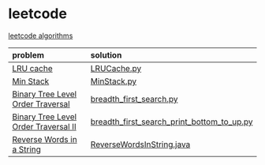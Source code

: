 leetcode
=======================

[leetcode algorithms][1]


|problem|solution|
|:-------|:--------|
|[LRU cache][2]|[LRUCache.py][3]|
|[Min Stack][4]|[MinStack.py][5]|
|[Binary Tree Level Order Traversal][6]|[breadth_first_search.py][7]|
|[Binary Tree Level Order Traversal II][8]|[breadth_first_search_print_bottom_to_up.py][9]|
|[Reverse Words in a String][10]|[ReverseWordsInString.java][11]|





[1]:    https://oj.leetcode.com/problemset/algorithms/
[2]:    https://oj.leetcode.com/problems/lru-cache/
[3]:    LRUCache.py
[4]:    https://oj.leetcode.com/problems/min-stack/
[5]:    MinStack.py
[6]:    https://oj.leetcode.com/problems/binary-tree-level-order-traversal/
[7]:    breadth_first_search.py
[8]:    https://oj.leetcode.com/problems/binary-tree-level-order-traversal-ii/
[9]:    breadth_first_search_print_bottom_to_up.py
[10]:   https://oj.leetcode.com/problems/reverse-words-in-a-string/
[11]:   ReverseWordsInString.java